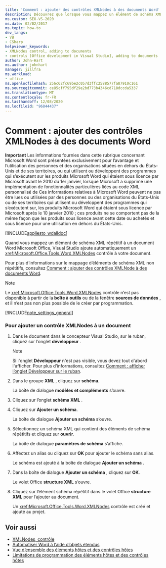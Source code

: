 ```yaml
---
title: 'Comment : ajouter des contrôles XMLNodes à des documents Word'
description: Découvrez que lorsque vous mappez un élément de schéma XML répétitif à un document Word Microsoft Office, Visual Studio ajoute automatiquement un contrôle XMLNodes à votre document.
ms.custom: SEO-VS-2020
ms.date: 02/02/2017
ms.topic: how-to
dev_langs:
- VB
- CSharp
helpviewer_keywords:
- XMLNodes control, adding to documents
- controls [Office development in Visual Studio], adding to documents
author: John-Hart
ms.author: johnhart
manager: jillfra
ms.workload:
- office
ms.openlocfilehash: 256c62fc69be2c057d3ffc2588577fa87910c161
ms.sourcegitcommit: ce85cff795df29e2bd773b4346cd718dccda5337
ms.translationtype: MT
ms.contentlocale: fr-FR
ms.lasthandoff: 12/08/2020
ms.locfileid: "96844437"
---
```

# <a name="how-to-add-xmlnodes-controls-to-word-documents"></a>Comment : ajouter des contrôles XMLNodes à des documents Word
  **Important** Les informations fournies dans cette rubrique concernant Microsoft Word sont présentées exclusivement pour l’avantage et l’utilisation des personnes et des organisations situées en dehors du États-Unis et de ses territoires, ou qui utilisent ou développent des programmes qui s’exécutent sur les produits Microsoft Word qui étaient sous licence par Microsoft avant le 2010 du 1er janvier, lorsque Microsoft a supprimé une implémentation de fonctionnalités particulières liées au code XML personnalisé de Ces informations relatives à Microsoft Word peuvent ne pas être lues ou utilisées par des personnes ou des organisations du États-Unis ou de ses territoires qui utilisent ou développent des programmes qui s’exécutent sur, les produits Microsoft Word qui étaient sous licence par Microsoft après le 10 janvier 2010 ; ces produits ne se comportent pas de la même façon que les produits sous licence avant cette date ou achetés et sous licence pour une utilisation en dehors du États-Unis.

 [!INCLUDE[appliesto_wdalldoc](../vsto/includes/appliesto-wdalldoc-md.md)]

 Quand vous mappez un élément de schéma XML répétitif à un document Word Microsoft Office, Visual Studio ajoute automatiquement un <xref:Microsoft.Office.Tools.Word.XMLNodes> contrôle à votre document.

 Pour plus d’informations sur le mappage d’éléments de schéma XML non répétitifs, consultez [Comment : ajouter des contrôles XMLNode à des documents Word](../vsto/how-to-add-xmlnode-controls-to-word-documents.md).

> [!NOTE]
> Le <xref:Microsoft.Office.Tools.Word.XMLNodes> contrôle n’est pas disponible à partir de la **boîte à outils** ou de la fenêtre **sources de données** , et il n’est pas non plus possible de le créer par programmation.

 [!INCLUDE[note_settings_general](../sharepoint/includes/note-settings-general-md.md)]

### <a name="to-add-an-xmlnodes-control-to-a-document"></a>Pour ajouter un contrôle XMLNodes à un document

1. Dans le document dans le concepteur Visual Studio, sur le ruban, cliquez sur l’onglet **développeur** .

    > [!NOTE]
    > Si l'onglet **Développeur** n'est pas visible, vous devez tout d'abord l'afficher. Pour plus d’informations, consultez [Comment : afficher l’onglet Développeur sur le ruban](../vsto/how-to-show-the-developer-tab-on-the-ribbon.md).

2. Dans le groupe **XML** , cliquez sur **schéma**.

     La boîte de dialogue **modèles et compléments** s’ouvre.

3. Cliquez sur l’onglet **schéma XML** .

4. Cliquez sur **Ajouter un schéma**.

     La boîte de dialogue **Ajouter un schéma** s’ouvre.

5. Sélectionnez un schéma XML qui contient des éléments de schéma répétitifs et cliquez sur **ouvrir**.

     La boîte de dialogue **paramètres de schéma** s’affiche.

6. Affectez un alias ou cliquez sur **OK** pour ajouter le schéma sans alias.

     Le schéma est ajouté à la boîte de dialogue **Ajouter un schéma** .

7. Dans la boîte de dialogue **Ajouter un schéma** , cliquez sur **OK**.

     Le volet Office **structure XML** s’ouvre.

8. Cliquez sur l’élément schéma répétitif dans le volet Office **structure XML** pour l’ajouter au document.

     Un <xref:Microsoft.Office.Tools.Word.XMLNodes> contrôle est créé et ajouté au projet.

## <a name="see-also"></a>Voir aussi
- [XMLNodes, contrôle](../vsto/xmlnodes-control.md)
- [Automatiser Word à l’aide d’objets étendus](../vsto/automating-word-by-using-extended-objects.md)
- [Vue d’ensemble des éléments hôtes et des contrôles hôtes](../vsto/host-items-and-host-controls-overview.md)
- [Limitations de programmation des éléments hôtes et des contrôles hôtes](../vsto/programmatic-limitations-of-host-items-and-host-controls.md)
